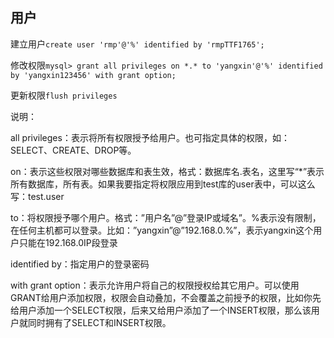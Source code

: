 

## 用户

建立用户`create user 'rmp'@'%' identified by 'rmpTTF1765';`

修改权限`mysql> grant all privileges on *.* to 'yangxin'@'%' identified by 'yangxin123456' with grant option;`

更新权限`flush privileges`

说明：


all privileges：表示将所有权限授予给用户。也可指定具体的权限，如：SELECT、CREATE、DROP等。

on：表示这些权限对哪些数据库和表生效，格式：数据库名.表名，这里写“\*”表示所有数据库，所有表。如果我要指定将权限应用到test库的user表中，可以这么写：test.user

to：将权限授予哪个用户。格式：”用户名”@”登录IP或域名”。%表示没有限制，在任何主机都可以登录。比如：”yangxin”@”192.168.0.%”，表示yangxin这个用户只能在192.168.0IP段登录

identified by：指定用户的登录密码

with grant option：表示允许用户将自己的权限授权给其它用户。可以使用GRANT给用户添加权限，权限会自动叠加，不会覆盖之前授予的权限，比如你先给用户添加一个SELECT权限，后来又给用户添加了一个INSERT权限，那么该用户就同时拥有了SELECT和INSERT权限。